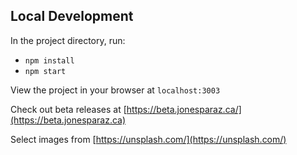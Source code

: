 ## Local Development

In the project directory, run:

- `npm install`
- `npm start`

View the project in your browser at `localhost:3003`

Check out beta releases at [https://beta.jonesparaz.ca/](https://beta.jonesparaz.ca)

Select images from [https://unsplash.com/](https://unsplash.com/)